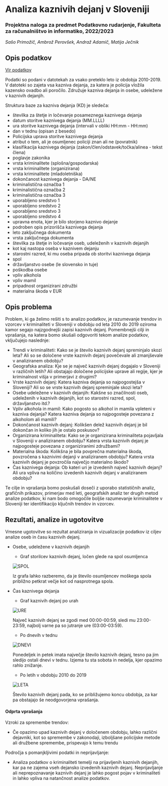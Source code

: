# Analiza kaznivih dejanj v Sloveniji


### Projektna naloga za predmet Podatkovno rudarjenje, Fakulteta za računalništvo in informatiko, 2022/2023

*Sašo Primožič, Ambrož Perovšek, Andraž Adamič, Matija Ječnik*

## Opis podatkov

[Vir podatkov](https://podatki.gov.si/dataset/mnzpkazniva-dejanja-od-leta-2009-dalje)

Podatki so podani v datotekah za vsako preteklo leto iz obdobja 2010-2019. V datoteki so zajeta vsa kazniva dejanja, za katera je policija vložila kazensko ovadbo ali poročilo. Združuje kazniva dejanja in osebe, udeležene v kaznivih dejanjih.

Struktura baze za kazniva dejanja (KD) je sledeča:
- številka za štetje in ločevanje posameznega kaznivega dejanja
- datum storitve kaznivega dejanja (MM.LLLL)
- ura storitve kaznivega dejanja (intervali v obliki HH:mm - HH:mm)
- dan v tednu (opisan z besedo)
- Policijska uprava storitve kaznivega dejanja
- atribut o tem, ali je osumljenec policiji znan ali ne (povratnik)
- klasifikacija kaznivega dejanja (zakon/člen/odstavek/točka/alinea - tekst člena)
- poglavje zakonika
- vrsta kriminalitete (splošna/gospodarska)
- vrsta kriminalitete (organizirana)
- vrsta kriminalitete (mladoletniška)
- dokončanost kaznivega dejanja - DA/NE
- kriminalistična označba 1
- kriminalistična označba 2
- kriminalistična označba 3
- uporabljeno sredstvo 1
- uporabljeno sredstvo 2
- uporabljeno sredstvo 3
- uporabljeno sredstvo 4
- upravna enota, kjer je bilo storjeno kaznivo dejanje
- podroben opis prizorišča kaznivega dejanja
- leto zaključnega dokumenta
- vrsta zaključnega dokumenta
- številka za štetje in ločevanje oseb, udeleženih v kaznivih dejanjih
- kot kaj nastopa oseba v kaznivem dejanju
- starostni razred, ki mu oseba pripada ob storitvi kaznivega dejanja
- spol
- državljanstvo osebe (le slovensko in tuje)
- poškodba osebe
- vpliv alkohola
- vpliv mamil
- pripadnost organizirani združbi
- materialna škoda v EUR

## Opis problema

Problem, ki ga želimo rešiti s to analizo podatkov, je razumevanje trendov in vzorcev v kriminaliteti v Sloveniji v obdobju od leta 2010 do 2019 oziroma kamor segajo najzgodnejši zapisi kaznivih dejanj. Pomembnejši cilji in vprašanja, na katera bomo skušali odgovoriti tekom analize podatkov, vključujejo naslednje:

- Trendi v kriminaliteti: Kako se je število kaznivih dejanj spreminjalo skozi leta? Ali so se določene vrste kaznivih dejanj povečevale ali zmanjševale v analiziranem obdobju?
- Geografska analiza: Kje se je največ kaznivih dejanj dogajalo v Sloveniji v različnih letih? Ali obstajajo določene policijske uprave ali regije, kjer je kriminalnost višja v primerjavi z drugimi?
- Vrste kaznivih dejanj: Katera kazniva dejanja so najpogostejša v Sloveniji? Ali so se vrste kaznivih dejanj spreminjale skozi leta?
- Osebe udeležene v kaznivih dejanjih: Kakšne so značilnosti oseb, udeleženih v kaznivih dejanjih, kot so starostni razred, spol, državljanstvo itd.?
- Vpliv alkohola in mamil: Kako pogosto so alkohol in mamila vpleteni v kazniva dejanja? Katera kazniva dejanja so najpogosteje povezana z alkoholom ali mamili?
- Dokončanost kaznivih dejanj: Kolikšen delež kaznivih dejanj je bil dokončan in koliko jih je ostalo poskusov?
- Organizirana kriminaliteta: Kako se je organizirana kriminaliteta pojavljala v Sloveniji v analiziranem obdobju? Katera vrsta kaznivih dejanj je najpogosteje povezana z organiziranimi združbami?
- Materialna škoda: Kolikšna je bila povprečna materialna škoda, povzročena s kaznivimi dejanji v analiziranem obdobju? Katera vrsta kaznivih dejanj je povzročila največjo materialno škodo?
- Čas kaznivega dejanja: Ob kateri uri je izvedenih največ kaznivih dejanj? Ali ura vpliva na količino izvedenih kaznivih dejanj v analiziranem obdobju?

Te cilje in vprašanja bomo poskušali doseči z uporabo statističnih analiz, grafičnih prikazov, primerjav med leti, geografskih analiz ter drugih metod analize podatkov, ki nam bodo omogočile boljše razumevanje kriminalitete v Sloveniji ter identifikacijo ključnih trendov in vzorcev.

## Rezultati, analize in ugotovitve

Vmesne ugotovitve so rezultat analiziranja in vizualizacije podatkov iz ciljev analize oseb in času kaznivih dejanj. 
- Osebe, udeležene v kaznivih dejanjih
    - Graf storilcev kaznivih dejanj, ločen glede na spol osumljenca

    ![SPOL](https://user-images.githubusercontent.com/96880463/232913529-a640ddf6-9cbd-40a5-9194-915878526d48.png)

    Iz grafa lahko razberemo, da je število osumljencev moškega spola približno petkrat večje kot od nasprotnega spola.
    
- Čas kaznivega dejanja
    - Graf kaznivih dejanj po urah

    ![URE](https://user-images.githubusercontent.com/96880463/232913381-f97a2ef9-98b8-4bd6-954c-800ee8ee5f2f.png)
    
    Največ kaznivih dejanj se zgodi med 00:00-00:59, sledi mu 23:00-23:59, najbolj varne pa so jutranje ure (03:00-03:59).

    - Po dnevih v tednu

    ![DNEVI](https://user-images.githubusercontent.com/96880463/232913418-6fd4f029-e07f-4a73-b817-30dcfa595342.png)

    Ponedeljek in petek imata največje število kaznivih dejanj, tesno pa jim sledijo ostali dnevi v tednu. Izjema tu sta sobota in nedelja, kjer opazimo rahlo znižanje.

    - Po letih v obdobju 2010 do 2019

    ![LETA](https://user-images.githubusercontent.com/96880463/232913540-d6c991cb-e2a0-4ecc-a416-386d5fda9459.png)
    
    Število kaznivih dejanj pada, ko se približujemo koncu obdobja, za kar pa obstajajo še neodgovorjena vprašanja.
    
#### Odprta vprašanja


Vzroki za spremembe trendov:
- Če opazimo upad kaznivih dejanj v določenem obdobju, lahko različni dejavniki, kot so spremembe v zakonodaji, izboljšane policijske metode ali družbene spremembe, prispevajo k temu trendu

Področja s pomanjkljivimi podatki in neprijavljanje: 
- Analiza podatkov o kriminaliteti temelji na prijavljenih kaznivih dejanjih, kar pa ne zajema vseh dejansko izvedenih kaznivih dejanj. Neprijavljanje ali neprepoznavanje kaznivih dejanj je lahko pogost pojav v kriminaliteti in lahko vpliva na natančnost analize podatkov.

